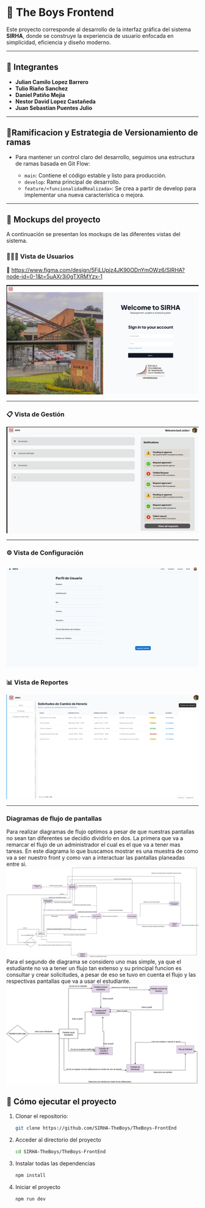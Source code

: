 # 🌟 The Boys Frontend

Este proyecto corresponde al desarrollo de la interfaz gráfica del sistema **SIRHA**, donde se construye la experiencia de usuario enfocada en simplicidad, eficiencia y diseño moderno.

---

## 👥 Integrantes

- **Julian Camilo Lopez Barrero**
- **Tulio Riaño Sanchez**
- **Daniel Patiño Mejia**
- **Nestor David Lopez Castañeda**
- **Juan Sebastian Puentes Julio**

---

## 🌲Ramificacion y Estrategia de Versionamiento de ramas

- Para mantener un control claro del desarrollo, seguimos una estructura de ramas basada en Git Flow:

  - `main`: Contiene el código estable y listo para producción.
  - `develop`: Rama principal de desarrollo.
  - `feature/<funcionalidadRealizada>`: Se crea a partir de develop para implementar una nueva característica o mejora.

---

## 🎨 Mockups del proyecto

A continuación se presentan los mockups de las diferentes vistas del sistema.

### 🧑‍🤝‍🧑 Vista de Usuarios

🔗 https://www.figma.com/design/5FjLUpjz4JK90ODnYmOWz6/SIRHA?node-id=0-1&t=5uAXr3i0gTXRMYzx-1

![Mockup Vista de Usuarios](/docs/mockups/vista_usuarios.png)

---

### 📋 Vista de Gestión

![Mockup Vista de Gestión](/docs/mockups/vista_gestion.png)

---

### ⚙️ Vista de Configuración

## ![Mockup Vista de Configuración](/docs/mockups/image.png)

### 📊 Vista de Reportes

![Mockup Vista de Reportes](/docs/mockups/vista_reportes.png)

---
### Diagramas de flujo de pantallas
Para realizar diagramas de flujo optimos a pesar de que nuestras pantallas no sean tan diferentes se decidio dividirlo en dos.
La primera que va a remarcar el flujo de un administrador el cual es el que va a tener mas tareas.  En este diagrama lo que buscamos mostrar
es una muestra de como va a ser nuestro front y como van a interactuar las pantallas planeadas entre si.
![Diagrama de flujo admin/decano](/docs/Diagramas/Diagramaciondepantallas.png)
Para el segundo de diagrama se considero uno mas simple, ya que el estudiante no va a tener un flujo tan extenso y su principal funcion es
consultar y crear solicitudes, a pesar de eso se tuvo en cuenta el flujo y las respectivas pantallas que va a usar el estudiante.
![Diagrama de flujo estudiante](/docs/Diagramas/DiagramaFlujoDePantallasEstudiante.png)

## 🚀 Cómo ejecutar el proyecto

1. Clonar el repositorio:
   ```bash
   git clone https://github.com/SIRHA-TheBoys/TheBoys-FrontEnd
   ```
2. Acceder al directorio del proyecto
   ```bash
   cd SIRHA-TheBoys/TheBoys-FrontEnd
   ```
3. Instalar todas las dependencias
   ```bash
   npm install
   ```
4. Iniciar el proyecto
   ```bash
   npm run dev
   ```
